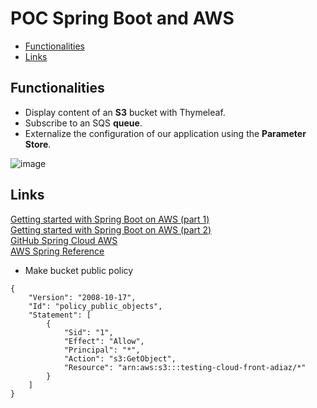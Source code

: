 <h1>POC Spring Boot and AWS</h1>

<!-- TOC -->
  * [Functionalities](#functionalities)
  * [Links](#links)
<!-- TOC -->

## Functionalities
* Display content of an **S3** bucket with Thymeleaf.
* Subscribe to an SQS **queue**.
* Externalize the configuration of our application using the **Parameter Store**.

![image](https://github.com/AntonioDiaz/spring_boot_aws/assets/725743/b8fbbb52-c090-49ae-aba7-ce4b76728777)

## Links

[Getting started with Spring Boot on AWS (part 1)](https://aws.amazon.com/blogs/opensource/getting-started-with-spring-boot-on-aws-part-1/)  
[Getting started with Spring Boot on AWS (part 2)](https://aws.amazon.com/blogs/opensource/getting-started-with-spring-boot-on-aws-part-2/)  
[GitHub Spring Cloud AWS](https://github.com/awspring/spring-cloud-aws)  
[AWS Spring Reference](https://docs.awspring.io/spring-cloud-aws/docs/3.0.3/reference/html/index.html)  

* Make bucket public policy
```
{
    "Version": "2008-10-17",
    "Id": "policy_public_objects",
    "Statement": [
        {
            "Sid": "1",
            "Effect": "Allow",
            "Principal": "*",
            "Action": "s3:GetObject",
            "Resource": "arn:aws:s3:::testing-cloud-front-adiaz/*"
        }
    ]
}
```
